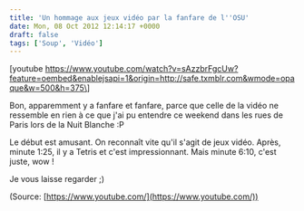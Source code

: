 ```yaml
---
title: 'Un hommage aux jeux vidéo par la fanfare de l''OSU'
date: Mon, 08 Oct 2012 12:14:17 +0000
draft: false
tags: ['Soup', 'Vidéo']
---
```


\[youtube https://www.youtube.com/watch?v=sAzzbrFgcUw?feature=oembed&enablejsapi=1&origin=http://safe.txmblr.com&wmode=opaque&w=500&h=375\]

Bon, apparemment y a fanfare et fanfare, parce que celle de la vidéo ne ressemble en rien à ce que j'ai pu entendre ce weekend dans les rues de Paris lors de la Nuit Blanche :P

Le début est amusant. On reconnaît vite qu'il s'agit de jeux vidéo. Après, minute 1:25, il y a Tetris et c'est impressionnant. Mais minute 6:10, c'est juste, wow !

Je vous laisse regarder ;)

(Source: [https://www.youtube.com/](https://www.youtube.com/))